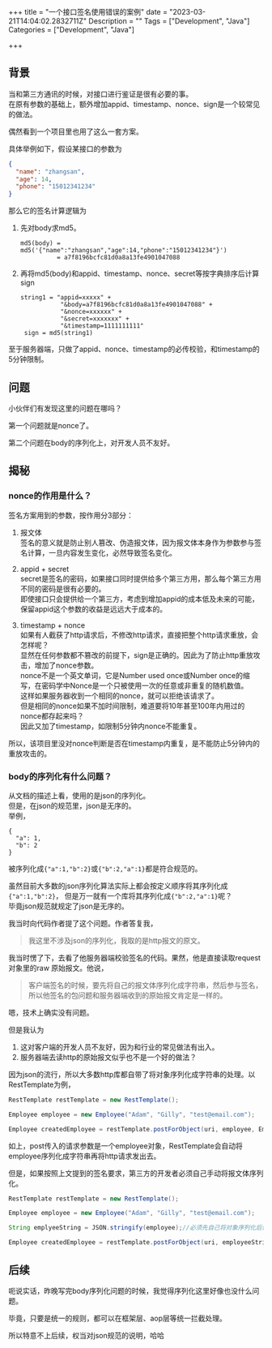 +++
title = "一个接口签名使用错误的案例"
date = "2023-03-21T14:04:02.2832711Z"
Description = ""
Tags = ["Development", "Java"]
Categories = ["Development", "Java"]

+++
## 背景
当和第三方通讯的时候，对接口进行鉴证是很有必要的事。  
在原有参数的基础上，额外增加appid、timestamp、nonce、sign是一个较常见的做法。

偶然看到一个项目里也用了这么一套方案。  
  
具体举例如下，假设某接口的参数为
```json
{
  "name": "zhangsan",
  "age": 14,
  "phone": "15012341234"
}
```

那么它的签名计算逻辑为
1. 先对body求md5。
   ```
   md5(body) = md5('{"name":"zhangsan","age":14,"phone":"15012341234"}')  
             = a7f8196bcfc81d0a8a13fe4901047088
   ```
2. 再将md5(body)和appid、timestamp、nonce、secret等按字典排序后计算sign
   ```
   string1 = "appid=xxxxx" +  
              "&body=a7f8196bcfc81d0a8a13fe4901047088" +  
              "&nonce=xxxxxx" +  
              "&secret=xxxxxxx" +  
              "&timestamp=1111111111"    
    sign = md5(string1)
   ```
至于服务器端，只做了appid、nonce、timestamp的必传校验，和timestamp的5分钟限制。
## 问题
小伙伴们有发现这里的问题在哪吗？

第一个问题就是nonce了。

第二个问题在body的序列化上，对开发人员不友好。

## 揭秘

### nonce的作用是什么？
签名方案用到的参数，按作用分3部分：
1. 报文体  
  签名的意义就是防止别人篡改、伪造报文体，因为报文体本身作为参数参与签名计算，一旦内容发生变化，必然导致签名变化。

2. appid + secret   
  secret是签名的密码，如果接口同时提供给多个第三方用，那么每个第三方用不同的密码是很有必要的。  
  即使接口只会提供给一个第三方，考虑到增加appid的成本低及未来的可能，保留appid这个参数的收益是远远大于成本的。
3. timestamp + nonce  
  如果有人截获了http请求后，不修改http请求，直接把整个http请求重放，会怎样呢？  
  显然在任何参数都不篡改的前提下，sign是正确的。因此为了防止http重放攻击，增加了nonce参数。  
  nonce不是一个英文单词，它是Number used once或Number once的缩写，在密码学中Nonce是一个只被使用一次的任意或非重复的随机数值。    
  这样如果服务器收到一个相同的nonce，就可以拒绝该请求了。  
  但是相同的nonce如果不加时间限制，难道要将10年甚至100年内用过的nonce都存起来吗？  
  因此又加了timestamp，如限制5分钟内nonce不能重复。

所以，该项目里没对nonce判断是否在timestamp内重复，是不能防止5分钟内的重放攻击的。

### body的序列化有什么问题？
从文档的描述上看，使用的是json的序列化。  
但是，在json的规范里，json是无序的。  
举例，
```json5
{
  "a": 1,
  "b": 2
}
```

被序列化成`{"a":1,"b":2}`或`{"b":2,"a":1}`都是符合规范的。  

虽然目前大多数的json序列化算法实际上都会按定义顺序将其序列化成`{"a":1,"b":2}`，
但是万一就有一个库将其序列化成`{"b":2,"a":1}`呢？  
毕竟json规范就规定了json是无序的。

我当时向代码作者提了这个问题。作者答复我，
> 我这里不涉及json的序列化，我取的是http报文的原文。

我当时愣了下，去看了他服务器端校验签名的代码。果然，他是直接读取request对象里的raw 原始报文。他说，

> 客户端签名的时候，要先将自己的报文体序列化成字符串，然后参与签名，所以他签名的包问题和服务器端收到的原始报文肯定是一样的。

嗯，技术上确实没有问题。

但是我认为
1. 这对客户端的开发人员不友好，因为和行业的常见做法有出入。
2. 服务器端去读http的原始报文似乎也不是一个好的做法？

因为json的流行，所以大多数http库都自带了将对象序列化成字符串的处理。以RestTemplate为例，

```java
RestTemplate restTemplate = new RestTemplate();

Employee employee = new Employee("Adam", "Gilly", "test@email.com");

Employee createdEmployee = restTemplate.postForObject(uri, employee, Employee.class);
```

如上，post传入的请求参数是一个employee对象，RestTemplate会自动将employee序列化成字符串再将http请求发出去。

但是，如果按照上文提到的签名要求，第三方的开发者必须自己手动将报文体序列化。

```java
RestTemplate restTemplate = new RestTemplate();

Employee employee = new Employee("Adam", "Gilly", "test@email.com");

String emplyeeString = JSON.stringify(employee);//必须先自己将对象序列化后传入

Employee createdEmployee = restTemplate.postForObject(uri, employeeString, Employee.class);
```

## 后续
呃说实话，昨晚写完body序列化问题的时候，我觉得序列化这里好像也没什么问题。

毕竟，只要是统一的规则，都可以在框架层、aop层等统一拦截处理。

所以特意不上后续，权当对json规范的说明，哈哈